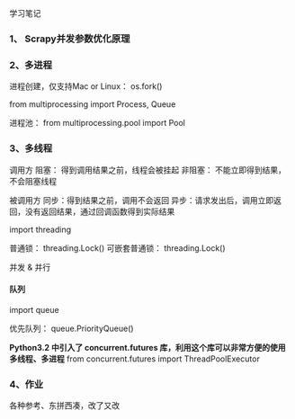 学习笔记

### 1、 Scrapy并发参数优化原理

### 2、多进程
进程创建，仅支持Mac or Linux：
os.fork()

from multiprocessing import Process, Queue

进程池：
from multiprocessing.pool import Pool


### 3、多线程

调用方
阻塞： 得到调用结果之前，线程会被挂起
非阻塞： 不能立即得到结果，不会阻塞线程

被调用方
同步：得到结果之前，调用不会返回
异步：请求发出后，调用立即返回，没有返回结果，通过回调函数得到实际结果



import threading

普通锁：
threading.Lock()
可嵌套普通锁：
threading.Lock()



并发 & 并行


#### 队列
import queue

优先队列：
queue.PriorityQueue()

__Python3.2 中引入了 concurrent.futures 库，利用这个库可以非常方便的使用多线程、多进程__
from concurrent.futures import ThreadPoolExecutor

### 4、作业
各种参考、东拼西凑，改了又改
